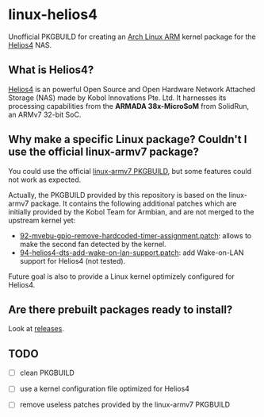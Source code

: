 # linux-helios4

Unofficial PKGBUILD for creating an [Arch Linux ARM](https://archlinuxarm.org/) kernel package for the [Helios4](https://kobol.io/helios4/) NAS.

## What is Helios4?

[Helios4](https://kobol.io/helios4/) is an powerful Open Source and Open Hardware Network Attached Storage (NAS) made by Kobol Innovations Pte. Ltd. It harnesses its processing capabilities from the **ARMADA 38x-MicroSoM** from SolidRun, an ARMv7 32-bit SoC.

## Why make a specific Linux package? Couldn't I use the official linux-armv7 package?

You could use the official [linux-armv7 PKGBUILD](https://github.com/archlinuxarm/PKGBUILDs/tree/master/core/linux-armv7), but some features could not work as expected.

Actually, the PKGBUILD provided by this repository is based on the linux-armv7 package. It contains the following additional patches which are initially provided by the Kobol Team for Armbian, and are not merged to the upstream kernel yet:

* [92-mvebu-gpio-remove-hardcoded-timer-assignment.patch](https://github.com/armbian/build/blob/master/patch/kernel/mvebu-dev/92-mvebu-gpio-remove-hardcoded-timer-assignment.patch): allows to make the second fan detected by the kernel.
* [94-helios4-dts-add-wake-on-lan-support.patch](https://github.com/armbian/build/blob/master/patch/kernel/mvebu-next/94-helios4-dts-add-wake-on-lan-support.patch): add Wake-on-LAN support for Helios4 (not tested).

Future goal is also to provide a Linux kernel optimizely configured for Helios4.

## Are there prebuilt packages ready to install?

Look at [releases](https://github.com/gbcreation/linux-helios4/releases).

## TODO

- [ ] clean PKGBUILD
- [ ] use a kernel configuration file optimized for Helios4
- [ ] remove useless patches provided by the linux-armv7 PKGBUILD

